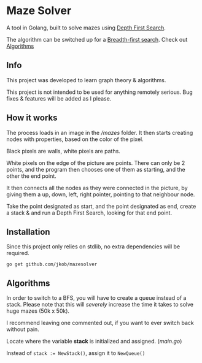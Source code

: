 # Maze Solver

A tool in Golang, built to solve mazes using [Depth First Search](https://en.wikipedia.org/wiki/Depth-first_search).

The algorithm can be switched up for a [Breadth-first search](https://en.wikipedia.org/wiki/Breadth-first_search). Check out [Algorithms](#algorithms)

## Info

This project was developed to learn graph theory & algorithms.

This project is not intended to be used for anything remotely serious. Bug fixes & features will be added as I please.


## How it works
The process loads in an image in the _/mazes_ folder. It then starts creating nodes with properties, based on the color of the pixel.

Black pixels are walls, white pixels are paths.

White pixels on the edge of the picture are points. There can only be 2 points, and the program then chooses one of them as starting, and the other the end point.

It then connects all the nodes as they were connected in the picture, by giving them a up, down, left, right pointer, pointing to that neighbour node.

Take the point designated as start, and the point designated as end, create a stack & and run a Depth First Search, looking for that end point.

## Installation

Since this project only relies on stdlib, no extra dependencies will be required.

``` go get github.com/jkob/mazesolver ```


## Algorithms

In order to switch to a BFS, you will have to create a queue instead of a stack. Please note that this will _severely_ increase the time it takes to solve huge mazes (50k x 50k).

I recommend leaving one commented out, if you want to ever switch back without pain.

Locate where the variable **stack** is initialized and assigned. (_main.go_)

Instead of ```stack := NewStack()```, assign it to ```NewQueue()```

